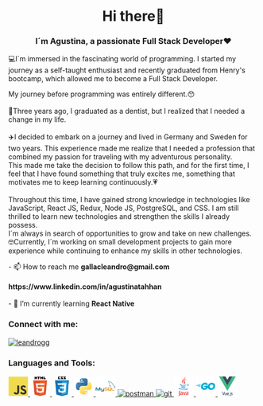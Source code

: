 <h1 align="center">Hi there👋</h1>
<h3 align="center">I´m Agustina, a passionate Full Stack Developer❤️</h3>
<p>💻I´m immersed in the fascinating world of programming. I started my journey as a self-taught enthusiast and recently graduated from Henry's bootcamp, which allowed me to become a Full Stack Developer.

My journey before programming was entirely different.😯<br><br>
🦷Three years ago, I graduated as a dentist, but I realized that I needed a change in my life.<br><br>
✈️I decided to embark on a journey and lived in Germany and Sweden for two years. This experience made me realize that I needed a profession that combined my passion for traveling with my adventurous personality.<br>
This made me take the decision to follow this path, and for the first time, I feel that I have found something that truly excites me, something that motivates me to keep learning continuously.💗
<br><br>
Throughout this time, I have gained strong knowledge in technologies like JavaScript, React JS, Redux, Node JS, PostgreSQL, and CSS. I am still thrilled to learn new technologies and strengthen the skills I already possess.
<br>
I´m always in search of opportunities to grow and take on new challenges. 
🤓Currently, I´m working on small development projects to gain more experience while continuing to enhance my skills in other technologies.
</p>
- 📫 How to reach me
  <strong>gallacleandro@gmail.com</strong><br><br>
  <strong>https://www.linkedin.com/in/agustinatahhan</strong>
<br><br>
- 🌱 I’m currently learning <strong>React Native</strong>

<h3 align="left">Connect with me:</h3>
<p align="left">
<a href="https://www.linkedin.com/in/leandro-gallac-457a8b64/" target="blank"><img align="center" src="https://raw.githubusercontent.com/rahuldkjain/github-profile-readme-generator/master/src/images/icons/Social/linked-in-alt.svg" alt="leandrogg" height="30" width="40" /></a>
</p>

<h3 align="left">Languages and Tools:</h3>
<p align="left"> 
  <a href="https://developer.mozilla.org/en-US/docs/Web/JavaScript" target="_blank" rel="noreferrer"> 
    <img src="https://raw.githubusercontent.com/devicons/devicon/master/icons/javascript/javascript-original.svg" alt="javascript" width="40" height="40"/> 
  </a> 
  <a href="https://www.w3.org/html/" target="_blank" rel="noreferrer"> 
    <img src="https://raw.githubusercontent.com/devicons/devicon/master/icons/html5/html5-original-wordmark.svg" alt="html5" width="40" height="40"/> 
  </a> 
  <a href="https://www.w3schools.com/css/" target="_blank" rel="noreferrer"> 
    <img src="https://raw.githubusercontent.com/devicons/devicon/master/icons/css3/css3-original-wordmark.svg" alt="css3" width="40" height="40"/> 
  </a>
  <a href="https://www.python.org/" target="_blank" rel="noreferrer">
    <img src="https://raw.githubusercontent.com/devicons/devicon/master/icons/python/python-original.svg" alt="python" width="40" height="40"/>
  </a>
  <a href="https://www.mysql.com/" target="_blank" rel="noreferrer">
    <img src="https://raw.githubusercontent.com/devicons/devicon/master/icons/mysql/mysql-original-wordmark.svg" alt="mysql" width="40" height="40"/>
  </a>
  <a href="https://postman.com" target="_blank" rel="noreferrer"> 
    <img src="https://www.vectorlogo.zone/logos/getpostman/getpostman-icon.svg" alt="postman" width="40" height="40"/> 
  </a> 
  <a href="https://git-scm.com/" target="_blank" rel="noreferrer"> 
    <img src="https://www.vectorlogo.zone/logos/git-scm/git-scm-icon.svg" alt="git" width="40" height="40"/> 
  </a> 
  <a href="https://www.java.com/" target="_blank" rel="noreferrer">
    <img src="https://raw.githubusercontent.com/devicons/devicon/master/icons/java/java-original-wordmark.svg" alt="java" width="40" height="40"/>
  </a>
  <a href="https://golang.org/" target="_blank" rel="noreferrer">
    <img src="https://raw.githubusercontent.com/devicons/devicon/master/icons/go/go-original-wordmark.svg" alt="go" width="40" height="40"/>
  </a>
  <a href="https://v3.vuejs.org/" target="_blank" rel="noreferrer">
    <img src="https://raw.githubusercontent.com/devicons/devicon/master/icons/vuejs/vuejs-original-wordmark.svg" alt="vuejs" width="40" height="40"/>
  </a>
</p>
